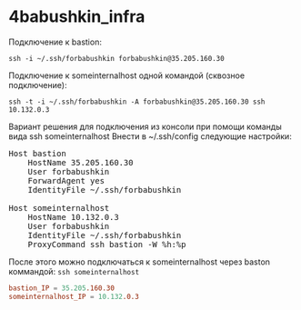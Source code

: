 # 4babushkin_infra

Подключение к bastion:
```console
ssh -i ~/.ssh/forbabushkin forbabushkin@35.205.160.30
```

Подключение к someinternalhost одной командой (сквозное подключение):
```console
ssh -t -i ~/.ssh/forbabushkin -A forbabushkin@35.205.160.30 ssh 10.132.0.3
```

Вариант решения для подключения из консоли при помощи команды вида ssh someinternalhost
Внести в ~/.ssh/config следующие настройки:

<pre>
Host bastion
    HostName 35.205.160.30
    User forbabushkin
    ForwardAgent yes
    IdentityFile ~/.ssh/forbabushkin

Host someinternalhost
    HostName 10.132.0.3
    User forbabushkin
    IdentityFile ~/.ssh/forbabushkin
    ProxyCommand ssh bastion -W %h:%p
</pre>

После этого можно подключаться к someinternalhost через baston коммандой:
`ssh someinternalhost`

```conf
bastion_IP = 35.205.160.30
someinternalhost_IP = 10.132.0.3
```


